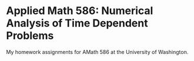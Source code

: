 # Applied Math 586: Numerical Analysis of Time Dependent Problems
My homework assignments for AMath 586 at the University of Washington.
